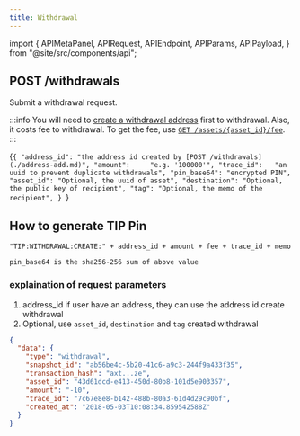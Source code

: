 ```yaml
---
title: Withdrawal
---
```


import {
  APIMetaPanel,
  APIRequest,
  APIEndpoint,
  APIParams,
  APIPayload,
} from "@site/src/components/api";

## POST /withdrawals

Submit a withdrawal request.

:::info
You will need to [create a withdrawal address](./address-add.md) first to withdrawal. Also, it costs fee to withdrawal. To get the fee, use [`GET /assets/{asset_id}/fee`](/docs/api/assets/fee).
:::

<APIEndpoint url="/withdrawals" />

<APIMetaPanel scope="Authorized" scopeNote="" />

<APIPayload>{`{
  "address_id": "the address id created by [POST /withdrawals](./address-add.md)",
  "amount":     "e.g. '100000'",
  "trace_id":   "an uuid to prevent duplicate withdrawals",
  "pin_base64": "encrypted PIN",
  "asset_id": "Optional, the uuid of asset",
  "destination": "Optional, the public key of recipient",
  "tag": "Optional, the memo of the recipient",
}
`}</APIPayload>

## How to generate TIP Pin

```
"TIP:WITHDRAWAL:CREATE:" + address_id + amount + fee + trace_id + memo

pin_base64 is the sha256-256 sum of above value
```

### explaination of request parameters

1. address_id if user have an address, they can use the address id create withdrawal
2. Optional, use `asset_id`, `destination` and `tag` created withdrawal

<APIRequest
  title="Request to withdrawal"
  method="POST"
  url='/withdrawals --data &apos;{"amount":"100","address_id":"43d61dcd-e413-450d-80b8-101d5e903357","pin":"xDcSiAsvsekYpnxEShqLgecvQ4GhP7o660nOodK9BG7k+xsszxO56Yg6DQLWtOek","trace_id":"ca90fd5b-e047-4a66-affa-2b40f026b165"}&apos;'
/>

```json title="Response"
{
  "data": {
    "type": "withdrawal",
    "snapshot_id": "ab56be4c-5b20-41c6-a9c3-244f9a433f35",
    "transaction_hash": "axt...ze",
    "asset_id": "43d61dcd-e413-450d-80b8-101d5e903357",
    "amount": "-10",
    "trace_id": "7c67e8e8-b142-488b-80a3-61d4d29c90bf",
    "created_at": "2018-05-03T10:08:34.859542588Z"
  }
}
```
